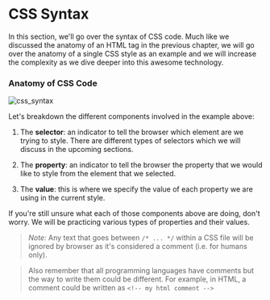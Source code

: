 # CSS Syntax

In this section, we'll go over the syntax of CSS code. Much like we discussed the anatomy of an HTML tag in the previous chapter, we will go over the anatomy of a single CSS style as an example and we will increase the complexity as we dive deeper into this awesome technology.

### Anatomy of CSS Code

![](https://cl.ly/2a2E1Z3h0X2z/Image%202016-09-08%20at%206.40.06%20PM.png "css_syntax")

Let's breakdown the different components involved in the example above:

1. The __selector__: an indicator to tell the browser which element are we trying to style. There are different types of selectors which we will discuss in the upcoming sections.

2. The __property__: an indicator to tell the browser the property that we would like to style from the element that we selected.

3. The __value__: this is where we specify the value of each property we are using in the current style.

If you're still unsure what each of those components above are doing, don't worry. We will be practicing various types of properties and their values.

> _Note:_ Any text that goes between `/* ... */` within a CSS file will be ignored by browser as it's considered a comment (i.e. for humans only). 

> Also remember that all programming languages have comments but the way to write them could be different. For example, in HTML, a comment could be written as `<!-- my html comment -->`